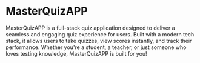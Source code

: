 # MasterQuizAPP
MasterQuizAPP is a full-stack quiz application designed to deliver a seamless and engaging quiz experience for users. Built with a modern tech stack, it allows users to take quizzes, view scores instantly, and track their performance. Whether you're a student, a teacher, or just someone who loves testing knowledge, MasterQuizAPP is built for you!
